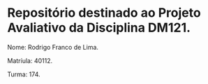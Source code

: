 # Repositório destinado ao Projeto Avaliativo da Disciplina DM121.


Nome: Rodrigo Franco de Lima.

Matríula: 40112.

Turma: 174.
